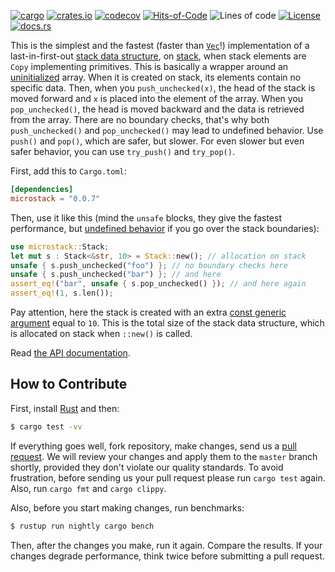 [![cargo](https://github.com/yegor256/microstack/actions/workflows/cargo.yml/badge.svg)](https://github.com/yegor256/microstack/actions/workflows/cargo.yml)
[![crates.io](https://img.shields.io/crates/v/microstack.svg)](https://crates.io/crates/microstack)
[![codecov](https://codecov.io/gh/yegor256/microstack/branch/master/graph/badge.svg)](https://codecov.io/gh/yegor256/microstack)
[![Hits-of-Code](https://hitsofcode.com/github/yegor256/microstack)](https://hitsofcode.com/view/github/yegor256/microstack)
![Lines of code](https://img.shields.io/tokei/lines/github/yegor256/microstack)
[![License](https://img.shields.io/badge/license-MIT-green.svg)](https://github.com/yegor256/microstack/blob/master/LICENSE.txt)
[![docs.rs](https://img.shields.io/docsrs/microstack)](https://docs.rs/microstack/latest/microstack/)

This is the simplest and the fastest (faster than [`Vec`](https://doc.rust-lang.org/std/vec/struct.Vec.html)!) implementation of a 
last-in-first-out [stack data structure](https://en.wikipedia.org/wiki/Stack_%28abstract_data_type%29), 
on [stack](https://en.wikipedia.org/wiki/Call_stack), 
when stack elements are `Copy` implementing primitives. 
This is basically a wrapper around an [uninitialized](https://doc.rust-lang.org/nomicon/uninitialized.html) array.
When it is created on stack, its elements contain no specific data.
Then, when you `push_unchecked(x)`, the head of the stack is moved forward
and `x` is placed into the element of the array. When you `pop_unchecked()`,
the head is moved backward and the data is retrieved from the array.
There are no boundary checks, that's why both `push_unchecked()` and `pop_unchecked()` may lead to undefined
behavior. Use `push()` and `pop()`, which are safer, but slower.
For even slower but even safer behavior, you can use `try_push()` and `try_pop()`.

First, add this to `Cargo.toml`:

```toml
[dependencies]
microstack = "0.0.7"
```

Then, use it like this (mind the `unsafe` blocks, they give the fastest performance, 
but [undefined behavior](https://doc.rust-lang.org/reference/behavior-considered-undefined.html) 
if you go over the stack boundaries):

```rust
use microstack::Stack;
let mut s : Stack<&str, 10> = Stack::new(); // allocation on stack
unsafe { s.push_unchecked("foo") }; // no boundary checks here
unsafe { s.push_unchecked("bar") }; // and here
assert_eq!("bar", unsafe { s.pop_unchecked() }); // and here again
assert_eq!(1, s.len());
```

Pay attention, here the stack is created with an extra 
[const generic argument](https://practice.rs/generics-traits/const-generics.html) equal to `10`. This is 
the total size of the stack data structure, which is allocated on stack when `::new()` is called. 

Read [the API documentation](https://docs.rs/microstack/latest/microstack/).

## How to Contribute

First, install [Rust](https://www.rust-lang.org/tools/install) and then:

```bash
$ cargo test -vv
```

If everything goes well, fork repository, make changes, send us a [pull request](https://www.yegor256.com/2014/04/15/github-guidelines.html).
We will review your changes and apply them to the `master` branch shortly,
provided they don't violate our quality standards. To avoid frustration,
before sending us your pull request please run `cargo test` again. Also, 
run `cargo fmt` and `cargo clippy`.

Also, before you start making changes, run benchmarks:

```bash
$ rustup run nightly cargo bench
```

Then, after the changes you make, run it again. Compare the results. If your changes
degrade performance, think twice before submitting a pull request.
